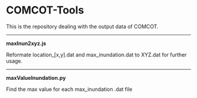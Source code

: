 # COMCOT-Tools
This is the repository dealing with the output data of COMCOT.

---
**maxInun2xyz.js**

Reformate location_[x,y].dat and max_inundation.dat to XYZ.dat for further usage.

---
**maxValueInundation.py**

Find the max value for each max_inundation .dat file
